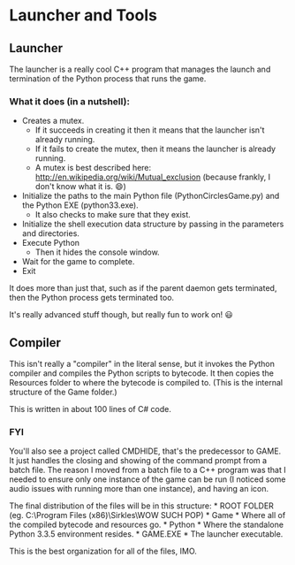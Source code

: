 Launcher and Tools
========

## Launcher

The launcher is a really cool C++ program that manages the launch and termination of the Python process that runs the game.

### What it does (in a nutshell):
* Creates a mutex.
	* If it succeeds in creating it then it means that the launcher isn't already running.
	* If it fails to create the mutex, then it means the launcher is already running.
	* A mutex is best described here: http://en.wikipedia.org/wiki/Mutual_exclusion (because frankly, I don't know what it is. :smile:)
* Initialize the paths to the main Python file (PythonCirclesGame.py) and the Python EXE (python33.exe).
	* It also checks to make sure that they exist.
* Initialize the shell execution data structure by passing in the parameters and directories.
* Execute Python
	* Then it hides the console window.
* Wait for the game to complete.
* Exit

It does more than just that, such as if the parent daemon gets terminated, then the Python process gets terminated too.

It's really advanced stuff though, but really fun to work on! :smiley:

## Compiler

This isn't really a "compiler" in the literal sense, but it invokes the Python compiler and compiles the Python scripts to bytecode.
It then copies the Resources folder to where the bytecode is compiled to. (This is the internal structure of the Game folder.)

This is written in about 100 lines of C# code.

### FYI

You'll also see a project called CMDHIDE, that's the predecessor to GAME. It just handles the closing and showing of the command prompt from a batch file. The reason I moved from a batch file to a C++ program was that I needed to ensure only one instance of the game can be run (I noticed some audio issues with running more than one instance), and having an icon.

The final distribution of the files will be in this structure:
	* ROOT FOLDER (eg. C:\Program Files (x86)\Sirkles\WOW SUCH POP\)
		* Game
			* Where all of the compiled bytecode and resources go.
		* Python
			* Where the standalone Python 3.3.5 environment resides.
		* GAME.EXE
			* The launcher executable.

This is the best organization for all of the files, IMO.